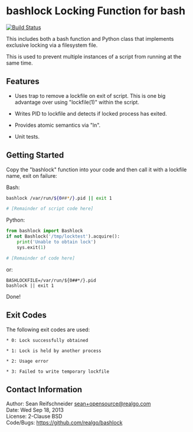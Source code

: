 bashlock Locking Function for bash
==================================
[![Build Status](https://travis-ci.org/realgo/bashlock.png)](https://travis-ci.org/realgo/bashlock)

This includes both a bash function and Python class that implements
exclusive locking via a filesystem file.

This is used to prevent multiple instances of a script from running at the 
same time.

Features
--------

   * Uses trap to remove a lockfile on exit of script.  This is one big
     advantage over using "lockfile(1)" within the script.

   * Writes PID to lockfile and detects if locked process has exited.

   * Provides atomic semantics via "ln".

   * Unit tests.

Getting Started
---------------

Copy the "bashlock" function into your code and then call it with a
lockfile name, exit on failure:

Bash:

```bash
bashlock /var/run/${0##*/}.pid || exit 1

# [Remainder of script code here]
```

Python:

```python
from bashlock import Bashlock
if not Bashlock('/tmp/locktest').acquire():
    print('Unable to obtain lock')
    sys.exit(1)

# [Remainder of code here]
```

or:

    BASHLOCKFILE=/var/run/${0##*/}.pid
    bashlock || exit 1

Done!

Exit Codes
----------

The following exit codes are used:

    * 0: Lock successfully obtained

    * 1: Lock is held by another process

    * 2: Usage error

    * 3: Failed to write temporary lockfile

Contact Information
-------------------

Author: Sean Reifschneider <sean+opensource@realgo.com>  
Date: Wed Sep 18, 2013  
License: 2-Clause BSD  
Code/Bugs: https://github.com/realgo/bashlock

